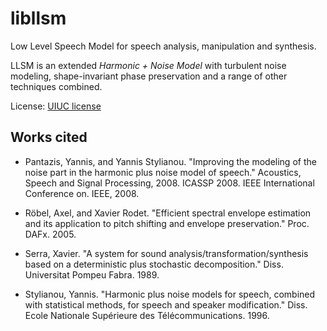 libllsm
===

Low Level Speech Model for speech analysis, manipulation and synthesis.

LLSM is an extended *Harmonic + Noise Model* with turbulent noise modeling, shape-invariant phase preservation and a range of other techniques combined.

License: [UIUC license](https://en.wikipedia.org/wiki/University_of_Illinois/NCSA_Open_Source_License)

Works cited
---

* Pantazis, Yannis, and Yannis Stylianou. "Improving the modeling of the noise part in the harmonic plus noise model of speech." Acoustics, Speech and Signal Processing, 2008. ICASSP 2008. IEEE International Conference on. IEEE, 2008.

* Röbel, Axel, and Xavier Rodet. "Efficient spectral envelope estimation and its application to pitch shifting and envelope preservation." Proc. DAFx. 2005.

* Serra, Xavier. "A system for sound analysis/transformation/synthesis based on a deterministic plus stochastic decomposition." Diss. Universitat Pompeu Fabra. 1989.

* Stylianou, Yannis. "Harmonic plus noise models for speech, combined with statistical methods, for speech and speaker modification." Diss. Ecole Nationale Supérieure des Télécommunications. 1996.
